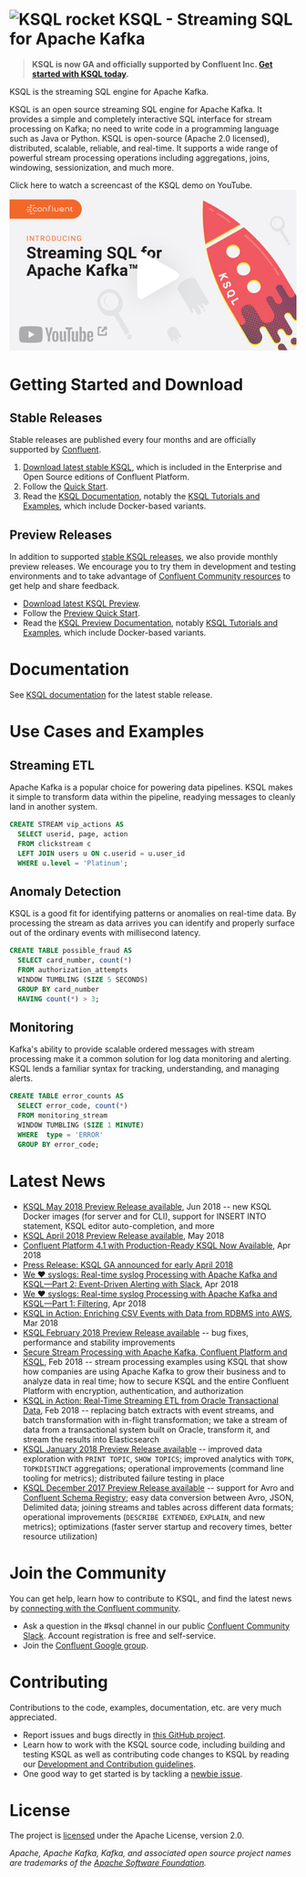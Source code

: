 # ![KSQL rocket](ksq-lrocket.png) KSQL - Streaming SQL for Apache Kafka

> **KSQL is now GA and officially supported by Confluent Inc. [Get started with KSQL today](#getting-started).**

KSQL is the streaming SQL engine for Apache Kafka.

KSQL is an open source streaming SQL engine for Apache Kafka. It provides a simple and completely interactive SQL interface for stream processing on Kafka; no need to write code in a programming language such as Java or Python. KSQL is open-source (Apache 2.0 licensed), distributed, scalable, reliable, and real-time. It supports a wide range of powerful stream processing operations including aggregations, joins, windowing, sessionization, and much more.

Click here to watch a screencast of the KSQL demo on YouTube.
<a href="https://www.youtube.com/watch?v=illEpCOcCVg" target="_blank"><img src="screencast.jpg" alt="KSQL screencast"></a></p>

<a name="getting-started"></a>
# Getting Started and Download

<a name="stable-releases"></a>
## Stable Releases

Stable releases are published every four months and are officially supported by [Confluent](http://www.confluent.io/).

1. [Download latest stable KSQL](https://www.confluent.io/download/), which is included in the Enterprise and
   Open Source editions of Confluent Platform.
2. Follow the [Quick Start](https://docs.confluent.io/current/quickstart.html).
3. Read the [KSQL Documentation](https://docs.confluent.io/current/ksql/docs/), notably the
   [KSQL Tutorials and Examples](https://docs.confluent.io/current/ksql/docs/tutorials/), which include Docker-based
   variants.


<a name="preview-releases"></a>
## Preview Releases

In addition to supported [stable KSQL releases](#stable-releases), we also provide monthly preview releases.
We encourage you to try them in development and testing environments and to take advantage of
[Confluent Community resources](#community) to get help and share feedback.

* [Download latest KSQL Preview](https://www.confluent.io/preview-release).
* Follow the [Preview Quick Start](https://docs.confluent.io/5.0.0-beta30/quickstart/index.html).
* Read the [KSQL Preview Documentation](https://docs.confluent.io/5.0.0-beta30/ksql/docs/), notably
  [KSQL Tutorials and Examples](https://docs.confluent.io/5.0.0-beta30/ksql/docs/tutorials/), which include Docker-based
  variants.


# Documentation

See [KSQL documentation](https://docs.confluent.io/current/ksql/docs/) for the latest stable release.


# Use Cases and Examples

## Streaming ETL

Apache Kafka is a popular choice for powering data pipelines.  KSQL makes it simple to transform data within the
pipeline, readying messages to cleanly land in another system.

```sql
CREATE STREAM vip_actions AS
  SELECT userid, page, action
  FROM clickstream c
  LEFT JOIN users u ON c.userid = u.user_id
  WHERE u.level = 'Platinum';
```


## Anomaly Detection

KSQL is a good fit for identifying patterns or anomalies on real-time data. By processing the stream as data arrives
you can identify and properly surface out of the ordinary events with millisecond latency.

```sql
CREATE TABLE possible_fraud AS
  SELECT card_number, count(*)
  FROM authorization_attempts
  WINDOW TUMBLING (SIZE 5 SECONDS)
  GROUP BY card_number
  HAVING count(*) > 3;
```


## Monitoring

Kafka's ability to provide scalable ordered messages with stream processing make it a common solution for log data
monitoring and alerting. KSQL lends a familiar syntax for tracking, understanding, and managing alerts.

```sql
CREATE TABLE error_counts AS
  SELECT error_code, count(*)
  FROM monitoring_stream
  WINDOW TUMBLING (SIZE 1 MINUTE)
  WHERE  type = 'ERROR'
  GROUP BY error_code;
```


# Latest News

* [KSQL May 2018 Preview Release available](https://www.confluent.io/blog/may-preview-release-advancing-ksql-and-schema-registry/), Jun 2018
  -- new KSQL Docker images (for server and for CLI), support for INSERT INTO statement, KSQL editor auto-completion, and more
* [KSQL April 2018 Preview Release available](https://www.confluent.io/blog/introducing-confluent-platform-preview-releases/),
  May 2018
* [Confluent Platform 4.1 with Production-Ready KSQL Now Available](https://www.confluent.io/blog/confluent-platform-4-1-with-production-ready-ksql-now-available/), Apr 2018
* [Press Release: KSQL GA announced for early April 2018](https://www.confluent.io/press-release/confluent-makes-ksql-available-confluent-platform-announces-general-availability/)
* [We ❤ syslogs: Real-time syslog Processing with Apache Kafka and KSQL—Part 2: Event-Driven Alerting with Slack](https://www.confluent.io/blog/real-time-syslog-processing-with-apache-kafka-and-ksql-part-2-event-driven-alerting-with-slack/), Apr 2018
* [We ❤ syslogs: Real-time syslog Processing with Apache Kafka and KSQL—Part 1: Filtering](https://www.confluent.io/blog/real-time-syslog-processing-apache-kafka-ksql-part-1-filtering), Apr 2018
* [KSQL in Action: Enriching CSV Events with Data from RDBMS into AWS](https://www.confluent.io/blog/ksql-in-action-enriching-csv-events-with-data-from-rdbms-into-AWS/), Mar 2018
* [KSQL February 2018 Preview Release available](https://www.confluent.io/blog/ksql-february-release-streaming-sql-for-apache-kafka/)
  -- bug fixes, performance and stability improvements
* [Secure Stream Processing with Apache Kafka, Confluent Platform and KSQL](https://www.confluent.io/blog/secure-stream-processing-apache-kafka-ksql/), Feb 2018
  -- stream processing examples using KSQL that show how companies are using Apache Kafka to grow their business and to
  analyze data in real time; how to secure KSQL and the entire Confluent Platform with encryption, authentication, and
  authorization
* [KSQL in Action: Real-Time Streaming ETL from Oracle Transactional Data](https://www.confluent.io/blog/ksql-in-action-real-time-streaming-etl-from-oracle-transactional-data), Feb 2018
  -- replacing batch extracts with event streams, and batch transformation with in-flight transformation; we take a
  stream of data from a transactional system built on Oracle, transform it, and stream the results into Elasticsearch
* [KSQL January 2018 Preview Release available](https://www.confluent.io/blog/ksql-january-release-streaming-sql-apache-kafka/)
  -- improved data exploration with `PRINT TOPIC`, `SHOW TOPICS`; improved analytics with `TOPK`, `TOPKDISTINCT`
  aggregations; operational improvements (command line tooling for metrics); distributed failure testing in place
* [KSQL December 2017 Preview Release available](https://www.confluent.io/blog/ksql-december-release)
  -- support for Avro and [Confluent Schema Registry](https://github.com/confluentinc/schema-registry); easy data
  conversion between Avro, JSON, Delimited data; joining streams and tables across different data formats; operational
  improvements (`DESCRIBE EXTENDED`, `EXPLAIN`, and new metrics); optimizations (faster server startup and recovery
  times, better resource utilization)


<a name="community"></a>
# Join the Community

You can get help, learn how to contribute to KSQL, and find the latest news by [connecting with the Confluent community](https://www.confluent.io/contact-us-thank-you/).

* Ask a question in the #ksql channel in our public [Confluent Community Slack](https://slackpass.io/confluentcommunity). Account registration is free and self-service.
* Join the [Confluent Google group](https://groups.google.com/forum/#!forum/confluent-platform).


# Contributing

Contributions to the code, examples, documentation, etc. are very much appreciated.

- Report issues and bugs directly in [this GitHub project](https://github.com/confluentinc/ksql/issues).
- Learn how to work with the KSQL source code, including building and testing KSQL as well as contributing code changes
  to KSQL by reading our [Development and Contribution guidelines](CONTRIBUTING.md).
- One good way to get started is by tackling a [newbie issue](https://github.com/confluentinc/ksql/labels/good%20first%20issue).


# License

The project is [licensed](LICENSE) under the Apache License, version 2.0.

*Apache, Apache Kafka, Kafka, and associated open source project names are trademarks of the [Apache Software Foundation](https://www.apache.org/).*
